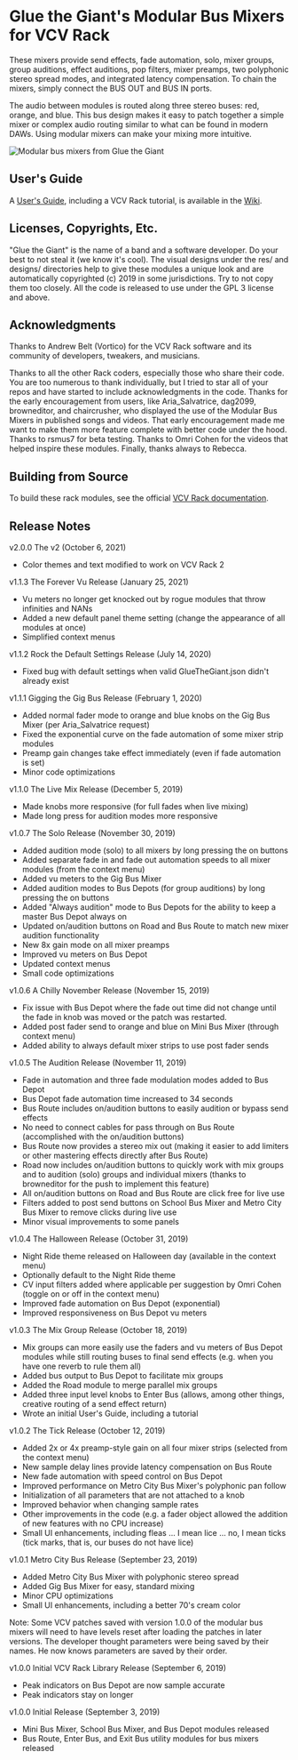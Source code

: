 # Glue the Giant's Modular Bus Mixers for VCV Rack

These mixers provide send effects, fade automation, solo, mixer groups, group auditions, effect auditions, pop filters, mixer preamps, two polyphonic stereo spread modes, and integrated latency compensation.
To chain the mixers, simply connect the BUS OUT and BUS IN ports.

The audio between modules is routed along three stereo buses: red, orange, and blue.
This bus design makes it easy to patch together a simple mixer or complex audio routing similar to what can be found in modern DAWs.
Using modular mixers can make your mixing more intuitive.

![Modular bus mixers from Glue the Giant](https://github.com/gluethegiant/gtg-rack/blob/master/design/screenshot.png)

## User's Guide

A [User's Guide](https://github.com/gluethegiant/gtg-rack/wiki), including a VCV Rack tutorial, is available in the [Wiki](https://github.com/gluethegiant/gtg-rack/wiki).

## Licenses, Copyrights, Etc.

"Glue the Giant" is the name of a band and a software developer.
Do your best to not steal it (we know it's cool).
The visual designs under the res/ and designs/ directories help to give these modules a unique look and are automatically copyrighted (c) 2019 in some jurisdictions.
Try to not copy them too closely.
All the code is released to use under the GPL 3 license and above.

## Acknowledgments 

Thanks to Andrew Belt (Vortico) for the VCV Rack software and its community of developers, tweakers, and musicians.

Thanks to all the other Rack coders, especially those who share their code.
You are too numerous to thank individually, but I tried to star all of your repos and have started to include acknowledgments in the code.
Thanks for the early encouragement from users, like Aria_Salvatrice, dag2099, browneditor, and chaircrusher, who displayed the use of the Modular Bus Mixers in published songs and videos.
That early encouragement made me want to make them more feature complete with better code under the hood.
Thanks to rsmus7 for beta testing.
Thanks to Omri Cohen for the videos that helped inspire these modules.
Finally, thanks always to Rebecca.

## Building from Source

To build these rack modules, see the official [VCV Rack documentation](https://vcvrack.com/manual/Building.html).

## Release Notes

v2.0.0 The v2 (October 6, 2021)

- Color themes and text modified to work on VCV Rack 2

v1.1.3 The Forever Vu Release (January 25, 2021)

- Vu meters no longer get knocked out by rogue modules that throw infinities and NANs
- Added a new default panel theme setting (change the appearance of all modules at once)
- Simplified context menus

v1.1.2 Rock the Default Settings Release (July 14, 2020)

- Fixed bug with default settings when valid GlueTheGiant.json didn't already exist

v1.1.1 Gigging the Gig Bus Release (February 1, 2020)

- Added normal fader mode to orange and blue knobs on the Gig Bus Mixer (per Aria_Salvatrice request)
- Fixed the exponential curve on the fade automation of some mixer strip modules
- Preamp gain changes take effect immediately (even if fade automation is set)
- Minor code optimizations

v1.1.0 The Live Mix Release (December 5, 2019)

- Made knobs more responsive (for full fades when live mixing)
- Made long press for audition modes more responsive

v1.0.7 The Solo Release (November 30, 2019)

- Added audition mode (solo) to all mixers by long pressing the on buttons
- Added separate fade in and fade out automation speeds to all mixer modules (from the context menu)
- Added vu meters to the Gig Bus Mixer
- Added audition modes to Bus Depots (for group auditions) by long pressing the on buttons
- Added "Always audition" mode to Bus Depots for the ability to keep a master Bus Depot always on
- Updated on/audition buttons on Road and Bus Route to match new mixer audition functionality
- New 8x gain mode on all mixer preamps
- Improved vu meters on Bus Depot
- Updated context menus
- Small code optimizations

v1.0.6 A Chilly November Release (November 15, 2019)

- Fix issue with Bus Depot where the fade out time did not change until the fade in knob was moved or the patch was restarted.
- Added post fader send to orange and blue on Mini Bus Mixer (through context menu)
- Added ability to always default mixer strips to use post fader sends

v1.0.5 The Audition Release (November 11, 2019)

- Fade in automation and three fade modulation modes added to Bus Depot
- Bus Depot fade automation time increased to 34 seconds
- Bus Route includes on/audition buttons to easily audition or bypass send effects
- No need to connect cables for pass through on Bus Route (accomplished with the on/audition buttons)
- Bus Route now provides a stereo mix out (making it easier to add limiters or other mastering effects directly after Bus Route)
- Road now includes on/audition buttons to quickly work with mix groups and to audition (solo) groups and individual mixers (thanks to browneditor for the push to implement this feature)
- All on/audition buttons on Road and Bus Route are click free for live use
- Filters added to post send buttons on School Bus Mixer and Metro City Bus Mixer to remove clicks during live use
- Minor visual improvements to some panels

v1.0.4 The Halloween Release (October 31, 2019)

- Night Ride theme released on Halloween day (available in the context menu)
- Optionally default to the Night Ride theme
- CV input filters added where applicable per suggestion by Omri Cohen (toggle on or off in the context menu)
- Improved fade automation on Bus Depot (exponential)
- Improved responsiveness on Bus Depot vu meters

v1.0.3 The Mix Group Release (October 18, 2019)

- Mix groups can more easily use the faders and vu meters of Bus Depot modules while still routing buses to final send effects (e.g. when you have one reverb to rule them all)
- Added bus output to Bus Depot to facilitate mix groups
- Added the Road module to merge parallel mix groups 
- Added three input level knobs to Enter Bus (allows, among other things, creative routing of a send effect return)
- Wrote an initial User's Guide, including a tutorial

v1.0.2 The Tick Release (October 12, 2019)

- Added 2x or 4x preamp-style gain on all four mixer strips (selected from the context menu)
- New sample delay lines provide latency compensation on Bus Route
- New fade automation with speed control on Bus Depot
- Improved performance on Metro City Bus Mixer's polyphonic pan follow
- Initialization of all parameters that are not attached to a knob
- Improved behavior when changing sample rates
- Other improvements in the code (e.g. a fader object allowed the addition of new features with no CPU increase)
- Small UI enhancements, including fleas ... I mean lice ... no, I mean ticks (tick marks, that is, our buses do not have lice)

v1.0.1 Metro City Bus Release (September 23, 2019)

- Added Metro City Bus Mixer with polyphonic stereo spread
- Added Gig Bus Mixer for easy, standard mixing
- Minor CPU optimizations
- Small UI enhancements, including a better 70's cream color

Note: Some VCV patches saved with version 1.0.0 of the modular bus mixers will need to have levels reset after loading the patches in later versions.
The developer thought parameters were being saved by their names.
He now knows parameters are saved by their order.

v1.0.0 Initial VCV Rack Library Release (September 6, 2019)

- Peak indicators on Bus Depot are now sample accurate
- Peak indicators stay on longer

v1.0.0 Initial Release (September 3, 2019)

- Mini Bus Mixer, School Bus Mixer, and Bus Depot modules released
- Bus Route, Enter Bus, and Exit Bus utility modules for bus mixers released
